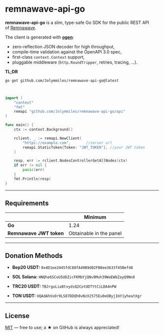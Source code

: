 # remnawave-api-go

**remnawave-api-go** is a slim, type-safe Go SDK for the public REST API  
of [Remnawave](https://remna.st/api).

The client is generated with [**ogen**](https://github.com/ogen-go/ogen):

* zero-reflection JSON decoder for high throughput,
* compile-time validation against the OpenAPI 3.0 spec,
* first-class `context.Context` support,
* pluggable middleware (`http.RoundTripper`, retries, tracing, …).

**TL;DR**

```bash
go get github.com/Jolymmiles/remnawave-api-go@latest
````

```go


import (
	"context"
	"fmt"
	remapi "github.com/Jolymmiles/remnawave-api-go/api"
)

func main() {
	ctx := context.Background()

	rclient, _ := remapi.NewClient(
		"https://example.com",       //server url
		remapi.StaticToken{Token: "JWT_TOKEN"}, //your JWT token
	)

	resp, err := rclient.NodesControllerGetAllNodes(ctx)
	if err != nil {
		panic(err)
	}
	fmt.Println(resp)
}
```

---

## Requirements

|                         | Minimum                 |
|-------------------------|-------------------------|
| **Go**                  | 1.24                    |
| **Remnawave JWT token** | Obtainable in the panel |


---

## Donation Methods

- **Bep20 USDT:** `0x4D1ee2445fdC88fA49B9d02FB8ee3633f45Bef48`

- **SOL Solana:** `HNQhe6SCoU5UDZicFKMbYjQNv9Muh39WaEWbZayQ9Nn8`

- **TRC20 USDT:** `TBJrguLia8tvydsQ2CotUDTYtCiLDA4nPW`

- **TON USDT:** `UQAdAhVxOr9LS07DDQh0vNzX2575Eu0eOByjImY1yheatXgr`
---

## License

[MIT](LICENSE.MD) — free to use; a ★ on GitHub is always appreciated!


